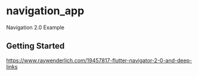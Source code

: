 # navigation_app

Navigation 2.0 Example

## Getting Started

https://www.raywenderlich.com/19457817-flutter-navigator-2-0-and-deep-links
